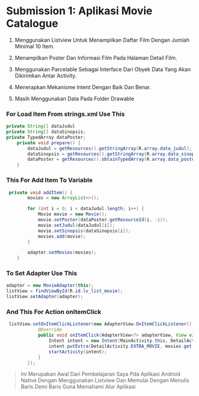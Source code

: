# Submission 1: Aplikasi Movie Catalogue

1. Menggunakan Listview Untuk Menampilkan Daftar Film Dengan Jumlah Minimal 10 Item.

3. Menampilkan Poster Dan Informasi Film Pada Halaman Detail Film.

5. Menggunakan Parcelable Sebagai Interface Dari Obyek Data Yang Akan Dikirimkan Antar Activity.

7. Menerapkan Mekanisme Intent Dengan Baik Dan Benar.

9. Masih Menggunakan Data Pada Folder Drawable

### For Load Item From strings.xml Use This
```java
private String[] dataJudul
private String[] dataSinopsis;
private TypedArray dataPoster;
    private void prepare() {
        dataJudul = getResources().getStringArray(R.array.data_judul);
        dataSinopsis = getResources().getStringArray(R.array.data_sinopsis);
        dataPoster = getResources().obtainTypedArray(R.array.data_poster);
    }
```
###  This For Add Item To Variable
```java
 private void addItem() {
        movies = new ArrayList<>();

        for (int i = 0; i < dataJudul.length; i++) {
            Movie movie = new Movie();
            movie.setPoster(dataPoster.getResourceId(i, -1));
            movie.setJudul(dataJudul[i]);
            movie.setSinopsis(dataSinopsis[i]);
            movies.add(movie);
        }

        adapter.setMovies(movies);
    }
```
### To Set Adapter Use This
```java
adapter = new MovieAdapter(this);
listView = findViewById(R.id.lv_list_movie);
listView.setAdapter(adapter);
```
### And This For Action onItemClick
```java
 listView.setOnItemClickListener(new AdapterView.OnItemClickListener() {
            @Override
            public void onItemClick(AdapterView<?> adapterView, View view, int i, long l) {
                Intent intent = new Intent(MainActivity.this, DetailActivity.class);
                intent.putExtra(DetailActivity.EXTRA_MOVIE, movies.get(i));
                startActivity(intent);
            }
        });
```
> Ini Merupakan Awal Dari Pembelajaran Saya Pda Aplikasi Android Native Dengan Menggunakan Listview Dan Memulai Dengan Menulis Baris Demi Baris Guna Memahami Alur Aplikasi
